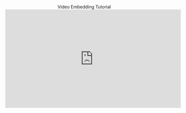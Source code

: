 <!DOCTYPE html>
<center><hr1>Video Embedding Tutorial</hr1></center>
<iframe width="560" height="315" 
  src="https://www.youtube.com/embed/AWXdnIDrhPQ?si=y69VOwzz9ZmQc9sM" 
  title="YouTube video player" frameborder="0" allow="accelerometer; autoplay; clipboard-write; encrypted-media; gyroscope; picture-in-picture; web-share" 
  referrerpolicy="strict-origin-when-cross-origin" allowfullscreen>
   </iframe>
</video>
